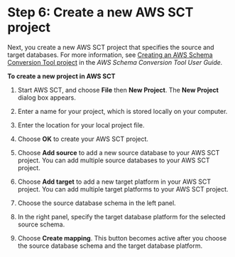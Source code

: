 # Step 6: Create a new AWS SCT project<a name="CHAP_LargeDBs.SBS.create-new-sct-project"></a>

Next, you create a new AWS SCT project that specifies the source and target databases\. For more information, see [Creating an AWS Schema Conversion Tool project](https://docs.aws.amazon.com/SchemaConversionTool/latest/userguide/CHAP_UserInterface.html#CHAP_UserInterface.Project) in the *AWS Schema Conversion Tool User Guide\.*

**To create a new project in AWS SCT**

1. Start AWS SCT, and choose **File** then **New Project**\. The **New Project** dialog box appears\.

1.  Enter a name for your project, which is stored locally on your computer\.

1.  Enter the location for your local project file\.

1. Choose **OK** to create your AWS SCT project\.

1. Choose **Add source** to add a new source database to your AWS SCT project\. You can add multiple source databases to your AWS SCT project\.

1. Choose **Add target** to add a new target platform in your AWS SCT project\. You can add multiple target platforms to your AWS SCT project\.

1. Choose the source database schema in the left panel\.

1. In the right panel, specify the target database platform for the selected source schema\.

1. Choose **Create mapping**\. This button becomes active after you choose the source database schema and the target database platform\.